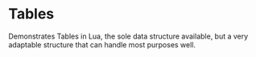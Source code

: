 # Tables

Demonstrates Tables in Lua, the sole data structure available, but a very
adaptable structure that can handle most purposes well.
